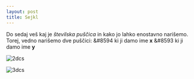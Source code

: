 ```yaml
---
layout: post
title: Sejkl
---
```


Do sedaj veš kaj je *številska puščica* in kako jo lahko enostavno narišemo. Torej, vedno narišemo dve puščici:
&#8594 ki ji damo ime **x** 
&#8593 ki ji damo ime **y**


![2dcs](https://upload.wikimedia.org/wikipedia/commons/thumb/0/0e/Cartesian-coordinate-system.svg/354px-Cartesian-coordinate-system.svg.png)

![3dcs](https://upload.wikimedia.org/wikipedia/commons/thumb/6/69/Coord_system_CA_0.svg/620px-Coord_system_CA_0.svg.png)
